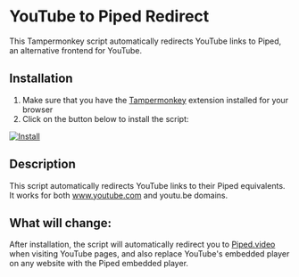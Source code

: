 # YouTube to Piped Redirect

This Tampermonkey script automatically redirects YouTube links to Piped, an alternative frontend for YouTube.

## Installation

1. Make sure that you have the [Tampermonkey](https://www.tampermonkey.net/) extension installed for your browser
2. Click on the button below to install the script:

[![Install](https://img.shields.io/badge/-Install%20script-blue?style=for-the-badge&logo=tampermonkey)](https://github.com/SharaGGa/YouTube-to-Piped-Redirect/raw/main/ytredirect.user.js)

## Description

This script automatically redirects YouTube links to their Piped equivalents. It works for both www.youtube.com and youtu.be domains.

## What will change:

After installation, the script will automatically redirect you to [Piped.video](piped.video) when visiting YouTube pages, and also replace YouTube's embedded player on any website with the Piped embedded player.
